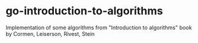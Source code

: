 # go-introduction-to-algorithms
Implementation of some algorithms from "Introduction to algorithms" book by Cormen, Leiserson, Rivest, Stein
